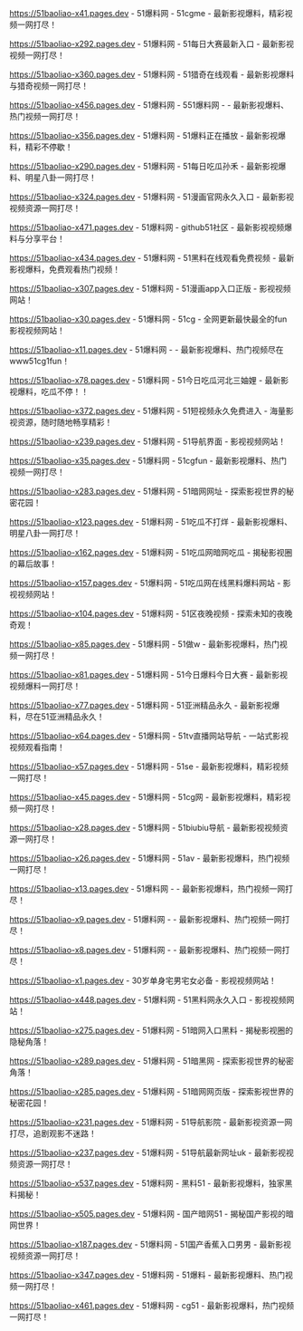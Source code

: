 
https://51baoliao-x41.pages.dev - 51爆料网 - 51cgme - 最新影视爆料，精彩视频一网打尽！

https://51baoliao-x292.pages.dev - 51爆料网 - 51每日大赛最新入口 - 最新影视视频一网打尽！

https://51baoliao-x360.pages.dev - 51爆料网 - 51猎奇在线观看 - 最新影视爆料与猎奇视频一网打尽！

https://51baoliao-x456.pages.dev - 51爆料网 - 551爆料网 -  - 最新影视爆料、热门视频一网打尽！

https://51baoliao-x356.pages.dev - 51爆料网 - 51爆料正在播放 - 最新影视爆料，精彩不停歇！

https://51baoliao-x290.pages.dev - 51爆料网 - 51每日吃瓜孙禾 - 最新影视爆料、明星八卦一网打尽！

https://51baoliao-x324.pages.dev - 51爆料网 - 51漫画官网永久入口 - 最新影视视频资源一网打尽！

https://51baoliao-x471.pages.dev - 51爆料网 - github51社区 - 最新影视视频爆料与分享平台！

https://51baoliao-x434.pages.dev - 51爆料网 - 51黑料在线观看免费视频 - 最新影视爆料，免费观看热门视频！

https://51baoliao-x307.pages.dev - 51爆料网 - 51漫画app入口正版 - 影视视频网站！

https://51baoliao-x30.pages.dev - 51爆料网 - 51cg - 全网更新最快最全的fun影视视频网站！

https://51baoliao-x11.pages.dev - 51爆料网 -  - 最新影视爆料、热门视频尽在www51cg1fun！

https://51baoliao-x78.pages.dev - 51爆料网 - 51今日吃瓜河北三妯娌 - 最新影视爆料，吃瓜不停！！

https://51baoliao-x372.pages.dev - 51爆料网 - 51短视频永久免费进入 - 海量影视资源，随时随地畅享精彩！

https://51baoliao-x239.pages.dev - 51爆料网 - 51导航界面 - 影视视频网站！

https://51baoliao-x35.pages.dev - 51爆料网 - 51cgfun - 最新影视爆料、热门视频一网打尽！

https://51baoliao-x283.pages.dev - 51爆料网 - 51暗网网址 - 探索影视世界的秘密花园！

https://51baoliao-x123.pages.dev - 51爆料网 - 51吃瓜不打烊 - 最新影视爆料、明星八卦一网打尽！

https://51baoliao-x162.pages.dev - 51爆料网 - 51吃瓜网暗网吃瓜 - 揭秘影视圈的幕后故事！

https://51baoliao-x157.pages.dev - 51爆料网 - 51吃瓜网在线黑料爆料网站 - 影视视频网站！

https://51baoliao-x104.pages.dev - 51爆料网 - 51区夜晚视频 - 探索未知的夜晚奇观！

https://51baoliao-x85.pages.dev - 51爆料网 - 51做w - 最新影视爆料，热门视频一网打尽！

https://51baoliao-x81.pages.dev - 51爆料网 - 51今日爆料今日大赛 - 最新影视视频爆料一网打尽！

https://51baoliao-x77.pages.dev - 51爆料网 - 51亚洲精品永久 - 最新影视爆料，尽在51亚洲精品永久！

https://51baoliao-x64.pages.dev - 51爆料网 - 51tv直播网站导航 - 一站式影视视频观看指南！

https://51baoliao-x57.pages.dev - 51爆料网 - 51se - 最新影视爆料，精彩视频一网打尽！

https://51baoliao-x45.pages.dev - 51爆料网 - 51cg网 - 最新影视爆料，精彩视频一网打尽！

https://51baoliao-x28.pages.dev - 51爆料网 - 51biubiu导航 - 最新影视视频资源一网打尽！

https://51baoliao-x26.pages.dev - 51爆料网 - 51av - 最新影视爆料，热门视频一网打尽！

https://51baoliao-x13.pages.dev - 51爆料网 -  - 最新影视爆料，热门视频一网打尽！

https://51baoliao-x9.pages.dev - 51爆料网 -  - 最新影视爆料、热门视频一网打尽！

https://51baoliao-x8.pages.dev - 51爆料网 -  - 最新影视爆料、热门视频一网打尽！

https://51baoliao-x1.pages.dev - 30岁单身宅男宅女必备 - 影视视频网站！

https://51baoliao-x448.pages.dev - 51爆料网 - 51黑料网永久入口 - 影视视频网站！

https://51baoliao-x275.pages.dev - 51爆料网 - 51暗网入口黑料 - 揭秘影视圈的隐秘角落！

https://51baoliao-x289.pages.dev - 51爆料网 - 51暗黑网 - 探索影视世界的秘密角落！

https://51baoliao-x285.pages.dev - 51爆料网 - 51暗网网页版 - 探索影视世界的秘密花园！

https://51baoliao-x231.pages.dev - 51爆料网 - 51导航影院 - 最新影视资源一网打尽，追剧观影不迷路！

https://51baoliao-x237.pages.dev - 51爆料网 - 51导航最新网址uk - 最新影视视频资源一网打尽！

https://51baoliao-x537.pages.dev - 51爆料网 - 黑料51 - 最新影视爆料，独家黑料揭秘！

https://51baoliao-x505.pages.dev - 51爆料网 - 国产暗网51 - 揭秘国产影视的暗网世界！

https://51baoliao-x187.pages.dev - 51爆料网 - 51国产香蕉入口男男 - 最新影视视频资源一网打尽！

https://51baoliao-x347.pages.dev - 51爆料网 - 51爆料 - 最新影视爆料、热门视频一网打尽！

https://51baoliao-x461.pages.dev - 51爆料网 - cg51 - 最新影视爆料，热门视频一网打尽！
